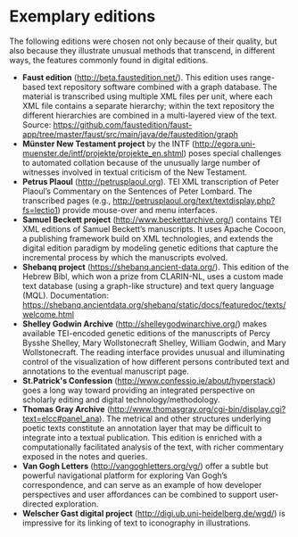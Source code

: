 # Exemplary editions

The following editions were chosen not only because of their quality, but also because they illustrate unusual methods that transcend, in different ways, the features commonly found in digital editions.

* **Faust edition** (<http://beta.faustedition.net/>). This edition uses range-based text repository software combined with a graph database. The material is transcribed using multiple XML files per unit, where each XML file contains a separate hierarchy; within the text repository the different hierarchies are combined in a multi-layered view of the text. Source: <https://github.com/faustedition/faust-app/tree/master/faust/src/main/java/de/faustedition/graph>* **Münster New Testament project** by the INTF (<http://egora.uni-muenster.de/intf/projekte/projekte_en.shtml>) poses special challenges to automated collation because of the unusually large number of witnesses involved in textual criticism of the New Testament. 
* **Petrus Plaoul** (<http://petrusplaoul.org>). TEI XML transcription of Peter Plaoul’s Commentary onthe Sentences of Peter Lombard. The transcribed pages (e.g., <http://petrusplaoul.org/text/textdisplay.php?fs=lectio1>) provide mouse-over and menu interfaces.
* **Samuel Beckett project** (<http://www.beckettarchive.org/>) contains TEI XML editions of Samuel Beckett’s manuscripts. It uses Apache Cocoon, a publishing framework build on XML technologies, and extends the digital edition paradigm by modeling genetic editions that capture the incremental process by which the manuscripts evolved.* **Shebanq project** (<https://shebanq.ancient-data.org/>). This edition of the Hebrew Bibl, which won a prize from CLARIN-NL, uses a custom made text database (using a graph-like structure) and text query language (MQL). Documentation: <https://shebanq.ancientdata.org/shebanq/static/docs/featuredoc/texts/welcome.html>* **Shelley Godwin Archive** (<http://shelleygodwinarchive.org/>) makes available TEI-encoded genetic editions of the manuscripts of Percy Bysshe Shelley, Mary Wollstonecraft Shelley, William Godwin, and Mary Wollstonecraft. The reading interface provides unusual and illuminating control of the visualization of how different persons contributed text and annotations to the eventual manuscript page.* **St.Patrick's Confession** (<http://www.confessio.ie/about/hyperstack>) goes a long way toward providing an integrated perspective on scholarly editing and digital technology/methodology.* **Thomas Gray Archive** (<http://www.thomasgray.org/cgi-bin/display.cgi?text=elcc#panel_ana>). The metrical and other structures underlying poetic texts constitute an annotation layer that may be difficult to integrate into a textual publication. This edition is enriched with a computationally facilitated analysis of the text, with richer commentary exposed in the notes and queries.* **Van Gogh Letters** (<http://vangoghletters.org/vg/>) offer a subtle but powerful navigational platform for exploring Van Gogh’s correspondence, and can serve as an example of how developer perspectives and user affordances can be combined to support user-directed exploration.* **Welscher Gast digital project** (<http://digi.ub.uni-heidelberg.de/wgd/>) is impressive for its linking of text to iconography in illustrations.